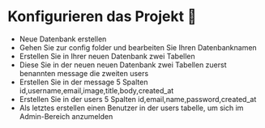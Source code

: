 # Konfigurieren  das Projekt 🎉
* Neue Datenbank erstellen
* Gehen Sie zur config folder und bearbeiten Sie Ihren Datenbanknamen
* Erstellen Sie in Ihrer neuen Datenbank zwei Tabellen
* Diese Sie in der neuen neuen Datenbank zwei Tabellen zuerst benannten message die zweiten users
* Erstellen Sie in der message 5 Spalten id,username,email,image,title,body,created_at
* Erstellen Sie in der users 5 Spalten id,email,name,password,created_at
* Als letztes erstellen  einen Benutzer in der users tabelle, um sich im Admin-Bereich anzumelden
